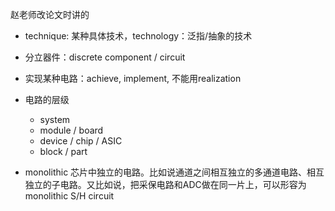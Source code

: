 赵老师改论文时讲的

- technique: 某种具体技术，technology：泛指/抽象的技术
- 分立器件：discrete component / circuit
- 实现某种电路：achieve, implement, 不能用realization
- 电路的层级
  - system
  - module / board
  - device / chip / ASIC
  - block / part



- monolithic 芯片中独立的电路。比如说通道之间相互独立的多通道电路、相互独立的子电路。又比如说，把采保电路和ADC做在同一片上，可以形容为monolithic S/H circuit

